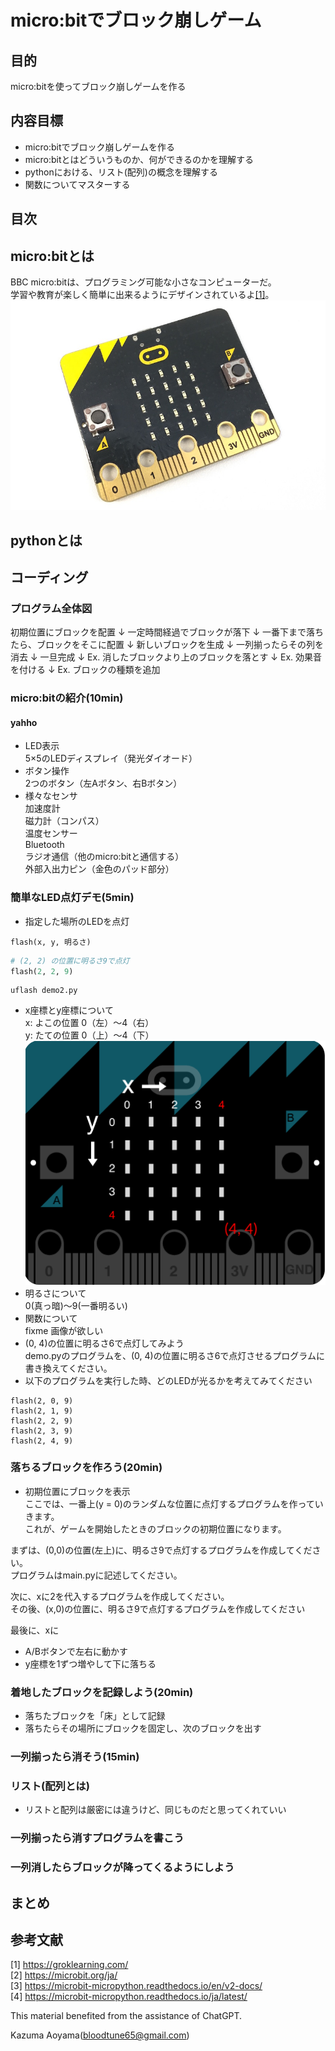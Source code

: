# micro:bitでブロック崩しゲーム
## 目的
micro:bitを使ってブロック崩しゲームを作る
## 内容目標
- micro:bitでブロック崩しゲームを作る
- micro:bitとはどういうものか、何ができるのかを理解する
- pythonにおける、リスト(配列)の概念を理解する
- 関数についてマスターする
## 目次
## micro:bitとは
BBC micro:bitは、プログラミング可能な小さなコンピューターだ。<br>
学習や教育が楽しく簡単に出来るようにデザインされているよ[[1]](https://groklearning.com/)。<br>
![err](microbit.jpg)
## pythonとは
## コーディング
### プログラム全体図
初期位置にブロックを配置
↓
一定時間経過でブロックが落下
↓
一番下まで落ちたら、ブロックをそこに配置
↓
新しいブロックを生成
↓
一列揃ったらその列を消去
↓
一旦完成
↓
Ex. 消したブロックより上のブロックを落とす
↓
Ex. 効果音を付ける
↓
Ex. ブロックの種類を追加
### micro:bitの紹介(10min)
#### yahho
- LED表示<br>
5×5のLEDディスプレイ（発光ダイオード）<br>
- ボタン操作<br>
2つのボタン（左Aボタン、右Bボタン）<br>
- 様々なセンサ<br>
加速度計<br>
磁力計（コンパス）<br>
温度センサー<br>
Bluetooth<br>
ラジオ通信（他のmicro:bitと通信する）<br>
外部入出力ピン（金色のパッド部分）<br>
### 簡単なLED点灯デモ(5min)
- 指定した場所のLEDを点灯<br>
```python:python
flash(x, y, 明るさ)
```
```python:demo1.py
# (2, 2) の位置に明るさ9で点灯
flash(2, 2, 9)
```
```bash:TERMINAL
uflash demo2.py
```
- x座標とy座標について<br>
x: よこの位置 0（左）〜4（右）<br>
y: たての位置 0（上）〜4（下）<br>
![err](zahyo.png)
- 明るさについて<br>
0(真っ暗)〜9(一番明るい)<br>
- 関数について<br>
fixme 画像が欲しい<br>
- (0, 4)の位置に明るさ6で点灯してみよう<br>
demo.pyのプログラムを、(0, 4)の位置に明るさ6で点灯させるプログラムに書き換えてください。<br>
- 以下のプログラムを実行した時、どのLEDが光るかを考えてみてください<br>
```python:python
flash(2, 0, 9)
flash(2, 1, 9)
flash(2, 2, 9)
flash(2, 3, 9)
flash(2, 4, 9)
```
### 落ちるブロックを作ろう(20min)
- 初期位置にブロックを表示<br>
ここでは、一番上(y = 0)のランダムな位置に点灯するプログラムを作っていきます。<br>
これが、ゲームを開始したときのブロックの初期位置になります。

まずは、(0,0)の位置(左上)に、明るさ9で点灯するプログラムを作成してください。<br>
プログラムはmain.pyに記述してください。

次に、xに2を代入するプログラムを作成してください。<br>
その後、(x,0)の位置に、明るさ9で点灯するプログラムを作成してください<br>

最後に、xに
- A/Bボタンで左右に動かす
- y座標を1ずつ増やして下に落ちる
### 着地したブロックを記録しよう(20min)
- 落ちたブロックを「床」として記録
- 落ちたらその場所にブロックを固定し、次のブロックを出す
### 一列揃ったら消そう(15min)
### リスト(配列とは)
- リストと配列は厳密には違うけど、同じものだと思ってくれていい
### 一列揃ったら消すプログラムを書こう
### 一列消したらブロックが降ってくるようにしよう

## まとめ
## 参考文献
[1] https://groklearning.com/<br>
[2] https://microbit.org/ja/<br>
[3] https://microbit-micropython.readthedocs.io/en/v2-docs/<br>
[4] https://microbit-micropython.readthedocs.io/ja/latest/<br>


This material benefited from the assistance of ChatGPT.

Kazuma Aoyama(bloodtune65@gmail.com)